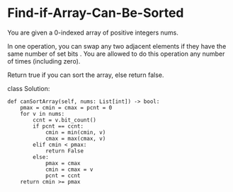 # Find-if-Array-Can-Be-Sorted

You are given a 0-indexed array of positive integers nums.

In one operation, you can swap any two adjacent elements if they have the same number of 
set bits
. You are allowed to do this operation any number of times (including zero).

Return true if you can sort the array, else return false.

class Solution:

    def canSortArray(self, nums: List[int]) -> bool:
        pmax = cmin = cmax = pcnt = 0
        for v in nums:
            ccnt = v.bit_count()
            if pcnt == ccnt:
                cmin = min(cmin, v)
                cmax = max(cmax, v)
            elif cmin < pmax:
                return False
            else:
                pmax = cmax
                cmin = cmax = v
                pcnt = ccnt
        return cmin >= pmax
